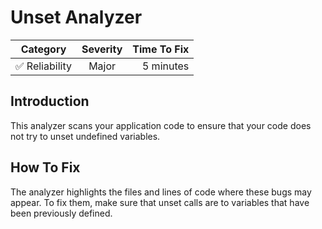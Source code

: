 # Unset Analyzer

| Category       | Severity   | Time To Fix  |
| -------------  |:----------:| ------------:|
| :white_check_mark: Reliability | Major     | 5 minutes    |

## Introduction

This analyzer scans your application code to ensure that your code does not try to unset undefined variables.

## How To Fix

The analyzer highlights the files and lines of code where these bugs may appear. To fix them, make sure that unset calls are to variables that have been previously defined.
